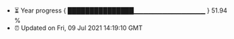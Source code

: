 - ⏳ Year progress { ███████████████▁▁▁▁▁▁▁▁▁▁▁▁▁▁▁ } 51.94 %
- ⏰ Updated on Fri, 09 Jul 2021 14:19:10 GMT

